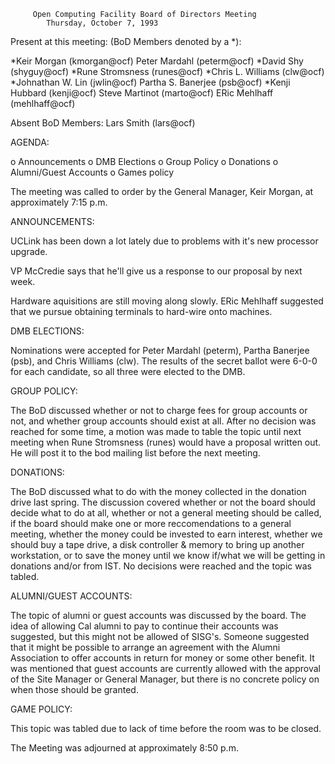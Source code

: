 	     Open Computing Facility Board of Directors Meeting
			Thursday, October 7, 1993

Present at this meeting: (BoD Members denoted by a *):

*Keir Morgan (kmorgan@ocf)              Peter Mardahl (peterm@ocf)
*David Shy (shyguy@ocf)                 *Rune Stromsness (runes@ocf)
*Chris L. Williams (clw@ocf)            *Johnathan W. Lin (jwlin@ocf)
Partha S. Banerjee (psb@ocf)            *Kenji Hubbard (kenji@ocf)
Steve Martinot (marto@ocf)              ERic Mehlhaff (mehlhaff@ocf)

Absent BoD Members:
Lars Smith (lars@ocf)

AGENDA:

 o Announcements
 o DMB Elections
 o Group Policy
 o Donations
 o Alumni/Guest Accounts
 o Games policy


The meeting was called to order by the General Manager, Keir Morgan,
at approximately 7:15 p.m.

ANNOUNCEMENTS:

UCLink has been down a lot lately due to problems with it's new processor
upgrade.

VP McCredie says that he'll give us a response to our proposal by next
week.

Hardware aquisitions are still moving along slowly.  ERic Mehlhaff
suggested that we pursue obtaining terminals to hard-wire onto machines.

DMB ELECTIONS:

Nominations were accepted for Peter Mardahl (peterm), Partha Banerjee
(psb), and Chris Williams (clw).  The results of the secret ballot were
6-0-0 for each candidate, so all three were elected to the DMB.

GROUP POLICY:

The BoD discussed whether or not to charge fees for group accounts or not,
and whether group accounts should exist at all.  After no decision was
reached for some time, a motion was made to table the topic until next
meeting when Rune Stromsness (runes) would have a proposal written out.
He will post it to the bod mailing list before the next meeting.

DONATIONS:

The BoD discussed what to do with the money collected in the donation 
drive last spring.  The discussion covered whether or not the board
should decide what to do at all, whether or not a general meeting
should be called, if the board should make one or more reccomendations
to a general meeting, whether the money could be invested to earn 
interest, whether we should buy a tape drive, a disk controller & memory
to bring up another workstation, or to save the money until we know
if/what we will be getting in donations and/or from IST.  No 
decisions were reached and the topic was tabled.

ALUMNI/GUEST ACCOUNTS:

The topic of alumni or guest accounts was discussed by the board.  The
idea of allowing Cal alumni to pay to continue their accounts was 
suggested, but this might not be allowed of SISG's.  Someone suggested
that it might be possible to arrange an agreement with the Alumni
Association to offer accounts in return for money or some other benefit.
It was mentioned that guest accounts are currently allowed with the 
approval of the Site Manager or General Manager, but there is no 
concrete policy on when those should be granted.

GAME POLICY:

This topic was tabled due to lack of time before the room was to be
closed.


The Meeting was adjourned at approximately 8:50 p.m.
